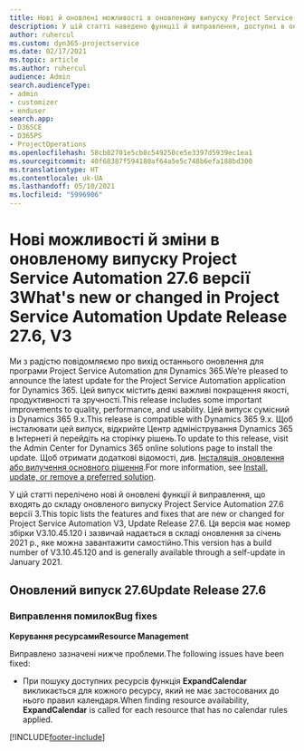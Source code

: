 ```yaml
---
title: Нові й оновлені можливості в оновленому випуску Project Service Automation 27.6, виправлення версії 3
description: У цій статті наведено функції й виправлення, доступні в оновленому випуску Project Service Automation 27.6, виправлення версії 3.
author: ruhercul
ms.custom: dyn365-projectservice
ms.date: 02/17/2021
ms.topic: article
ms.author: ruhercul
audience: Admin
search.audienceType:
- admin
- customizer
- enduser
search.app:
- D365CE
- D365PS
- ProjectOperations
ms.openlocfilehash: 58cb82701e5cb8c549250ce5e3397d5939ec1ea1
ms.sourcegitcommit: 40f68387f594180af64a5e5c748b6efa188bd300
ms.translationtype: HT
ms.contentlocale: uk-UA
ms.lasthandoff: 05/10/2021
ms.locfileid: "5996906"
---
```

# <a name="whats-new-or-changed-in-project-service-automation-update-release-276-v3"></a><span data-ttu-id="f8266-103">Нові можливості й зміни в оновленому випуску Project Service Automation 27.6 версії 3</span><span class="sxs-lookup"><span data-stu-id="f8266-103">What's new or changed in Project Service Automation Update Release 27.6, V3</span></span>

<span data-ttu-id="f8266-104">Ми з радістю повідомляємо про вихід останнього оновлення для програми Project Service Automation для Dynamics 365.</span><span class="sxs-lookup"><span data-stu-id="f8266-104">We’re pleased to announce the latest update for the Project Service Automation application for Dynamics 365.</span></span> <span data-ttu-id="f8266-105">Цей випуск містить деякі важливі покращення якості, продуктивності та зручності.</span><span class="sxs-lookup"><span data-stu-id="f8266-105">This release includes some important improvements to quality, performance, and usability.</span></span> <span data-ttu-id="f8266-106">Цей випуск сумісний із Dynamics 365 9.x.</span><span class="sxs-lookup"><span data-stu-id="f8266-106">This release is compatible with Dynamics 365 9.x.</span></span> <span data-ttu-id="f8266-107">Щоб інсталювати цей випуск, відкрийте Центр адміністрування Dynamics 365 в Інтернеті й перейдіть на сторінку рішень.</span><span class="sxs-lookup"><span data-stu-id="f8266-107">To update to this release, visit the Admin Center for Dynamics 365 online solutions page to install the update.</span></span> <span data-ttu-id="f8266-108">Щоб отримати додаткові відомості, див. [Інсталяція, оновлення або вилучення основного рішення](/power-platform/admin/install-remove-preferred-solution).</span><span class="sxs-lookup"><span data-stu-id="f8266-108">For more information, see [Install, update, or remove a preferred solution](/power-platform/admin/install-remove-preferred-solution).</span></span>

<span data-ttu-id="f8266-109">У цій статті перелічено нові й оновлені функції й виправлення, що входять до складу оновленого випуску Project Service Automation 27.6 версії 3.</span><span class="sxs-lookup"><span data-stu-id="f8266-109">This topic lists the features and fixes that are new or changed for Project Service Automation V3, Update Release 27.6.</span></span> <span data-ttu-id="f8266-110">Ця версія має номер збірки V3.10.45.120 і зазвичай надається в складі оновлення за січень 2021 р., яке можна завантажити самостійно.</span><span class="sxs-lookup"><span data-stu-id="f8266-110">This version has a build number of V3.10.45.120 and is generally available through a self-update in January 2021.</span></span>

## <a name="update-release-276"></a><span data-ttu-id="f8266-111">Оновлений випуск 27.6</span><span class="sxs-lookup"><span data-stu-id="f8266-111">Update Release 27.6</span></span>

### <a name="bug-fixes"></a><span data-ttu-id="f8266-112">Виправлення помилок</span><span class="sxs-lookup"><span data-stu-id="f8266-112">Bug fixes</span></span>


<span data-ttu-id="f8266-113">**Керування ресурсами**</span><span class="sxs-lookup"><span data-stu-id="f8266-113">**Resource Management**</span></span>

<span data-ttu-id="f8266-114">Виправлено зазначені нижче проблеми.</span><span class="sxs-lookup"><span data-stu-id="f8266-114">The following issues have been fixed:</span></span>

- <span data-ttu-id="f8266-115">При пошуку доступних ресурсів функція **ExpandCalendar** викликається для кожного ресурсу, який не має застосованих до нього правил календаря.</span><span class="sxs-lookup"><span data-stu-id="f8266-115">When finding resource availability, **ExpandCalendar** is called for each resource that has no calendar rules applied.</span></span>


[!INCLUDE[footer-include](../includes/footer-banner.md)]